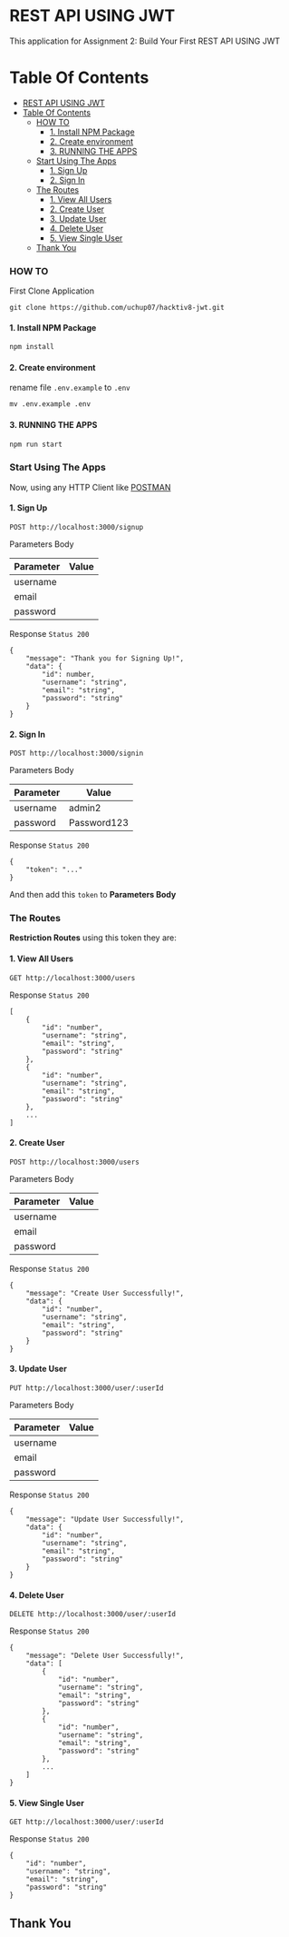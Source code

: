 # REST API USING JWT

This application for Assignment 2: Build Your First REST API USING JWT

# Table Of Contents
- [REST API USING JWT](#rest-api-using-jwt)
- [Table Of Contents](#table-of-contents)
    - [HOW TO](#how-to)
      - [1. Install NPM Package](#1-install-npm-package)
      - [2. Create environment](#2-create-environment)
      - [3. RUNNING THE APPS](#3-running-the-apps)
    - [Start Using The Apps](#start-using-the-apps)
      - [1. Sign Up](#1-sign-up)
      - [2. Sign In](#2-sign-in)
    - [The Routes](#the-routes)
      - [1. View All Users](#1-view-all-users)
      - [2. Create User](#2-create-user)
      - [3. Update User](#3-update-user)
      - [4. Delete User](#4-delete-user)
      - [5. View Single User](#5-view-single-user)
  - [Thank You](#thank-you)

### HOW TO

First Clone Application

```
git clone https://github.com/uchup07/hacktiv8-jwt.git
```

#### 1. Install NPM Package

```cmd
npm install
```

#### 2. Create environment

rename file ``.env.example`` to ``.env``

```cmd
mv .env.example .env
```

#### 3. RUNNING THE APPS

```cmd
npm run start
```

### Start Using The Apps

Now, using any HTTP Client like [POSTMAN](https://www.getpostman.com/apps)

#### 1. Sign Up

``POST http://localhost:3000/signup``

Parameters Body

| Parameter              | Value                    |
| ---------------------- | ------------------------ |
| username               |                          |
| email                  |                          |
| password               |                          |

Response ``Status 200``

```
{
    "message": "Thank you for Signing Up!",
    "data": {
        "id": number,
        "username": "string",
        "email": "string",
        "password": "string"
    }
}
```

#### 2. Sign In

``POST http://localhost:3000/signin``

Parameters Body

| Parameter              | Value                    |
| ---------------------- | ------------------------ |
| username               | admin2                   |
| password               | Password123              |

Response ``Status 200``

```
{
    "token": "..."
}
```

And then add this ``token`` to **Parameters Body**

### The Routes

**Restriction Routes** using this token they are:

#### 1. View All Users

``GET http://localhost:3000/users``

Response ``Status 200``

```
[
    {
        "id": "number",
        "username": "string",
        "email": "string",
        "password": "string"
    },
    {
        "id": "number",
        "username": "string",
        "email": "string",
        "password": "string"
    },
    ...
]
```

#### 2. Create User

``POST http://localhost:3000/users``

Parameters Body

| Parameter              | Value                    |
| ---------------------- | ------------------------ |
| username               |                          |
| email                  |                          |
| password               |                          |

Response ``Status 200``

```
{
    "message": "Create User Successfully!",
    "data": {
        "id": "number",
        "username": "string",
        "email": "string",
        "password": "string"
    }
}
```

#### 3. Update User

``PUT http://localhost:3000/user/:userId``

Parameters Body

| Parameter              | Value                    |
| ---------------------- | ------------------------ |
| username               |                          |
| email                  |                          |
| password               |                          |

Response ``Status 200``

```
{
    "message": "Update User Successfully!",
    "data": {
        "id": "number",
        "username": "string",
        "email": "string",
        "password": "string"
    }
}
```
#### 4. Delete User

``DELETE http://localhost:3000/user/:userId``

Response ``Status 200``

```
{
    "message": "Delete User Successfully!",
    "data": [
        {
            "id": "number",
            "username": "string",
            "email": "string",
            "password": "string"
        },
        {
            "id": "number",
            "username": "string",
            "email": "string",
            "password": "string"
        },
        ...
    ]
}
```

#### 5. View Single User

``GET http://localhost:3000/user/:userId``

Response ``Status 200``

```
{
    "id": "number",
    "username": "string",
    "email": "string",
    "password": "string"
}
```

## Thank You
